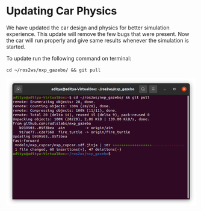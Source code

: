 # Updating Car Physics

We have updated the car design and physics for better simulation experience. This update will remove the few bugs that were present. Now the car will run properly and give same results whenever the simulation is started.&#x20;

To update run the following command on terminal:

```
cd ~/ros2ws/nxp_gazebo/ && git pull
```

![](<.gitbook/assets/Screenshot from 2021-04-18 12-53-15.png>)
